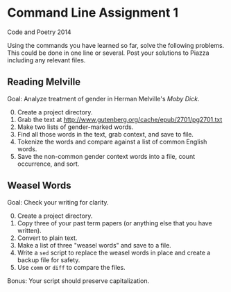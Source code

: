 # Command Line Assignment 1
Code and Poetry 2014

Using the commands you have learned so far, solve the following problems. This could be done in one line or several. Post your solutions to Piazza including any relevant files.

## Reading Melville
Goal: Analyze treatment of gender in Herman Melville's *Moby Dick*.

0. Create a project directory.
1. Grab the text at http://www.gutenberg.org/cache/epub/2701/pg2701.txt
2. Make two lists of gender-marked words.
3. Find all those words in the text, grab context, and save to file.
4. Tokenize the words and compare against a list of common English words.
5. Save the non-common gender context words into a file, count occurrence, and sort.

## Weasel Words
Goal: Check your writing for clarity.

0. Create a project directory.
1. Copy three of your past term papers (or anything else that you have written).
2. Convert to plain text.
3. Make a list of three "weasel words" and save to a file.
4. Write a `sed` script to replace the weasel words in place and create a backup file for safety.
5. Use `comm` or `diff` to compare the files.

Bonus: Your script should preserve capitalization.
